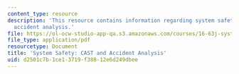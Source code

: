 ```yaml
---
content_type: resource
description: 'This resource contains information regarding system safety: CAST and
  accident analysis.'
file: https://ol-ocw-studio-app-qa.s3.amazonaws.com/courses/16-63j-system-safety-spring-2016/d2501c7b1ce13719f38812e6d249dbee_MIT16_63JS16_LecNotes6.pdf
file_type: application/pdf
resourcetype: Document
title: 'System Safety: CAST and Accident Analysis'
uid: d2501c7b-1ce1-3719-f388-12e6d249dbee
---
```

